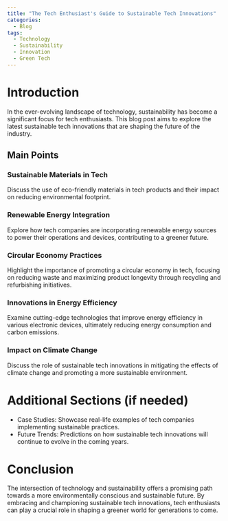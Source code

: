 ```yaml
---
title: "The Tech Enthusiast's Guide to Sustainable Tech Innovations"
categories:
  - Blog
tags:
  - Technology
  - Sustainability
  - Innovation
  - Green Tech
---
```


# Introduction
In the ever-evolving landscape of technology, sustainability has become a significant focus for tech enthusiasts. This blog post aims to explore the latest sustainable tech innovations that are shaping the future of the industry.

## Main Points
### Sustainable Materials in Tech
Discuss the use of eco-friendly materials in tech products and their impact on reducing environmental footprint.

### Renewable Energy Integration
Explore how tech companies are incorporating renewable energy sources to power their operations and devices, contributing to a greener future.

### Circular Economy Practices
Highlight the importance of promoting a circular economy in tech, focusing on reducing waste and maximizing product longevity through recycling and refurbishing initiatives.

### Innovations in Energy Efficiency
Examine cutting-edge technologies that improve energy efficiency in various electronic devices, ultimately reducing energy consumption and carbon emissions.

### Impact on Climate Change
Discuss the role of sustainable tech innovations in mitigating the effects of climate change and promoting a more sustainable environment.

# Additional Sections (if needed)
- Case Studies: Showcase real-life examples of tech companies implementing sustainable practices.
- Future Trends: Predictions on how sustainable tech innovations will continue to evolve in the coming years.

# Conclusion
The intersection of technology and sustainability offers a promising path towards a more environmentally conscious and sustainable future. By embracing and championing sustainable tech innovations, tech enthusiasts can play a crucial role in shaping a greener world for generations to come.